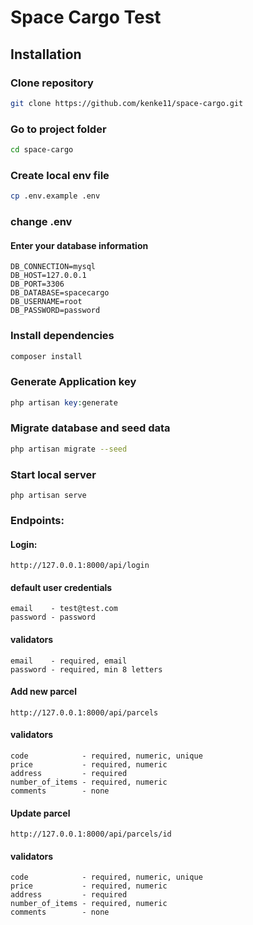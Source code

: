 # Space Cargo Test

## Installation

### Clone repository

```bash
git clone https://github.com/kenke11/space-cargo.git
```

### Go to project folder

```bash
cd space-cargo
```

### Create local env file

```bash
cp .env.example .env
```

### change .env

#### Enter your database information

```dotenv
DB_CONNECTION=mysql
DB_HOST=127.0.0.1
DB_PORT=3306
DB_DATABASE=spacecargo
DB_USERNAME=root
DB_PASSWORD=password
```

### Install dependencies

```bash
composer install
```

### Generate Application key

```php
php artisan key:generate
```

### Migrate database and seed data

```bash
php artisan migrate --seed
```

### Start local server

```make
php artisan serve
```

### Endpoints:

#### Login:
```
http://127.0.0.1:8000/api/login
```
#### default user credentials
```text
email    - test@test.com
password - password
```
#### validators
```text
email    - required, email
password - required, min 8 letters
```

#### Add new parcel
```
http://127.0.0.1:8000/api/parcels
```
#### validators
```text
code            - required, numeric, unique
price           - required, numeric
address         - required
number_of_items - required, numeric
comments        - none
```

#### Update parcel
```
http://127.0.0.1:8000/api/parcels/id
```
#### validators
```text
code            - required, numeric, unique
price           - required, numeric
address         - required
number_of_items - required, numeric
comments        - none
```
